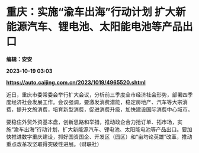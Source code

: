 # 重庆：实施“渝车出海”行动计划 扩大新能源汽车、锂电池、太阳能电池等产品出口
**编辑：安安**

**2023-10-19 03:03**

**https://auto.caijing.com.cn/2023/1019/4965520.shtml**

近日，重庆市委常委会举行扩大会议，分析前三季度全市经济社会形势，部署四季度经济社会发展工作。会议强调，要激发消费潜能，稳定房地产、汽车等大宗消费，提升文旅消费，培育新型消费，促进消费升级，加快建设国际消费中心城市。

要稳住外贸外资基本盘，创新思路和举措，推动政企合力抢订单、拓市场，实施“渝车出海”行动计划，扩大新能源汽车、锂电池、太阳能电池等产品出口。要加快推进数字重庆建设，抓好国资国企、开发区（园区）和“亩均论英雄”改革，推动重点改革攻坚取得突破性进展。（财联社）